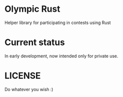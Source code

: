 # Olympic Rust
Helper library for participating in contests using Rust

# Current status
In early development, now intended only for private use.

# LICENSE
Do whatever you wish :)
